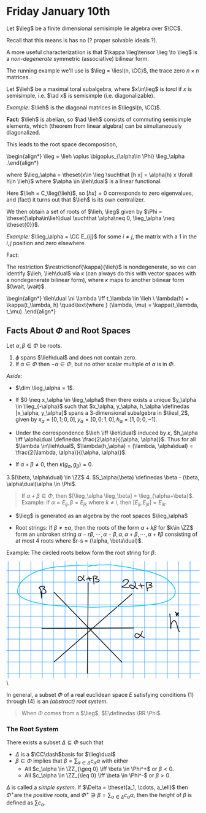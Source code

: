 # Friday January 10th

Let $\lieg$ be a finite dimensional semisimple lie algebra over $\CC$.

Recall that this means is has no (? proper solvable ideals ?).

A more useful characterizatiion is that $\kappa \lieg\tensor \lieg \to \lieg$ is a *non-degenerate* symmetric (associative) bilinear form.

The running example we'll use is $\lieg = \liesl(n, \CC)$, the trace zero $n\times n$ matrices.

Let $\lieh$ be a maximal toral subalgebra, where $x\in\lieg$ is *toral* if $x$ is semisimple, i.e. $\ad x$ is semisimple (i.e. diagonalizable).

*Example:*
$\lieh$ is the diagonal matrices in $\liegsl(n, \CC)$.

**Fact:**
$\lieh$ is abelian, so $\ad \lieh$ consists of commuting semisimple elements, which (theorem from linear algebra) can be simultaneously diagonalized.

This leads to the root space decomposition,

\begin{align*}
\lieg = \lieh \oplus \bigoplus_{\alpha\in \Phi} \lieg_\alpha
.\end{align*}

where $\lieg_\alpha = \theset{x\in \lieg \suchthat [h x] = \alpha(h) x \forall h\in \lieh}$ where $\alpha \in \lieh\dual$ is a linear functional.

Here $\lieh = C_\lieg(\lieh)$, so $[h x] = 0$ corresponds to zero eigenvalues, and (fact) it turns out that $\lieh$ is its own centralizer.

We then obtain a set of roots of $\lieh, \lieg$ given by $\Phi = \theset{\alpha\in\lieh\dual \suchthat \alpha\neq 0, \lieg_\alpha \neq \theset{0}}$.

*Example:*
$\lieg_\alpha = \CC E_{ij}$ for some $i\neq j$, the matrix with a 1 in the $i,j$ position and zero elsewhere.

Fact:

The restriction $\restrictionof{\kappa}{\lieh}$ is nondegenerate, so we can identify $\lieh, \lieh\dual$ via $\kappa$ (can always do this with vector spaces with a nondegenerate bilinear form), where $\kappa$ maps to another bilinear form $(\wait, \wait)$.


\begin{align*}
\lieh\dual \ni \lambda \iff t_\lambda \in \lieh \\
\lambda(h) = \kappa(t_\lambda, h) \quad\text{where } (\lambda, \mu) = \kappa(t_\lambda, t_\mu)
.\end{align*}

## Facts About $\Phi$ and Root Spaces

Let $\alpha, \beta \in \Phi$ be roots.

1. $\phi$ spans $\lieh\dual$ and does not contain zero.
2. If $\alpha \in \Phi$ then $-\alpha \in \Phi$, but no other scalar multiple of $\alpha$ is in $\Phi$.

*Aside:* 

- $\dim \lieg_\alpha = 1$.

- If $0 \neq x_\alpha \in \lieg_\alpha$ then there exists a unique $y_\alpha \in \lieg_{-\alpha}$ such that $x_\alpha, y_\alpha, h_\alpha \definedas [x_\alpha, y_\alpha]$ spans a 3-dimensional subalgebra in $\liesl_2$, given by $x_\alpha = [0,1; 0,0], y_\alpha = [0,0; 1,0], h_\alpha = [1,0; 0,-1]$.

- Under the correspondence $\lieh \iff \lieh\dual$ induced by $\kappa$, $h_\alpha \iff \alpha\dual \definedas \frac{2\alpha}{(\alpha, \alpha)}$.
      Thus for all $\lambda \in\lieh\dual$, $\lambda(h_\alpha) = (\lambda, \alpha\dual) = \frac{2(\lambda, \alpha)}{(\alpha, \alpha)}$.

- If $\alpha + \beta \neq 0$, then $\kappa(g_\alpha, g_\beta) = 0$.

3.$(\beta, \alpha\dual) \in \ZZ$
4. $S_\alpha(\beta) \definedas \beta - (\beta, \alpha\dual)\alpha \in \Phi$.
  > If $\alpha + \beta \in \Phi$, then $[\lieg_\alpha \lieg_\beta] = \lieg_{\alpha+\beta}$.
  > Example: If $\alpha = E_{ij}, \beta = E_{jk}$ where $k\neq i$, then $[E_{ij}, E_{jk}]= E_{ik}$.

- $\lieg$ is generated as an algebra by the root spaces $\lieg_\alpha$

- Root strings: If $\beta \neq \pm\alpha$, then the roots of the form $\alpha + k\beta$ for $k\in \ZZ$ form an unbroken string $\alpha - r\beta, \cdots, \alpha-\beta, \alpha,\alpha+\beta,\cdots,\alpha + \ell \beta$ consisting of at most 4 roots where $r-s = (\alpha, \beta\dual)$.

Example:
The circled roots below form the root string for $\beta$:

![Image](figures/2020-01-10-09:34.png)\

In general, a subset $\Phi$ of a real euclidean space $E$ satisfying conditions (1) through (4) is an *(abstract) root system*.

> When $\Phi$ comes from a $\lieg$, $E\definedas \RR \Phi$.

### The Root System

There exists a subset $\Delta \subseteq \Phi$ such that 

- $\Delta$ is a $\CC\dash$basis for $\lieg\dual$
- $\beta\in\Phi$ implies that $\beta = \sum_{\alpha \in \Delta} c_\alpha \alpha$ with either 
  - All $c_\alpha \in \ZZ_{\geq 0} \iff \beta \in \Phi^+$ or $\beta < 0$.
  - All $c_\alpha \in \ZZ_{\leq 0} \iff \beta \in \Phi^-$ or $\beta > 0$.

$\Delta$ is called a *simple system*.
If $\Delta = \theset{a_1, \cdots, a_\ell}$ then $\Phi^+$are the *positive roots*, and $\Phi^+ \ni \beta = \sum_{\alpha \in \Delta} c_\alpha \alpha$, then the *height* of $\beta$ is defined as $\sum c_\alpha$.
